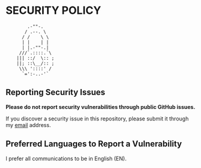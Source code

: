 # SECURITY POLICY

            .-""-.
           / .--. \
          / /    \ \
          | |    | |
          | |.-""-.|
         ///`.::::.`\
        ||| ::/  \:: ;
        ||; ::\__/:: ;
         \\\ '::::' /
          `=':-..-'`

## Reporting Security Issues

**Please do not report security vulnerabilities through public GitHub issues.**

If you discover a security issue in this repository, please submit it through my [email](mailto:Aftab700@proton.me) address.

## Preferred Languages to Report a Vulnerability

I prefer all communications to be in English (EN).
